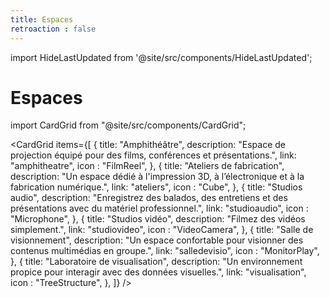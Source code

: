 ```yaml
---
title: Espaces
retroaction : false
---
```


import HideLastUpdated from '@site/src/components/HideLastUpdated';

<HideLastUpdated/>

# Espaces

import CardGrid from "@site/src/components/CardGrid";

<CardGrid
  items={[
    {
      title: "Amphithéâtre",
      description: "Espace de projection équipé pour des films, conférences et présentations.",
      link: "amphitheatre",
      icon : "FilmReel",
    },
    {
      title: "Ateliers de fabrication",
      description: "Un espace dédié à l'impression 3D, à l’électronique et à la fabrication numérique.",
      link: "ateliers",
      icon : "Cube",
    },
    {
      title: "Studios audio",
      description: "Enregistrez des balados, des entretiens et des présentations avec du matériel professionnel.",
      link: "studioaudio",
      icon : "Microphone",
    },
    {
      title: "Studios vidéo",
      description: "Filmez des vidéos simplement.",
      link: "studiovideo",
      icon : "VideoCamera",
    },
    {
      title: "Salle de visionnement",
      description: "Un espace confortable pour visionner des contenus multimédias en groupe.",
      link: "salledevisio",
      icon : "MonitorPlay",
    },
        {
      title: "Laboratoire de visualisation",
      description: "Un environnement propice pour interagir avec des données visuelles.",
      link: "visualisation",
      icon : "TreeStructure",
    },
  ]}
/>